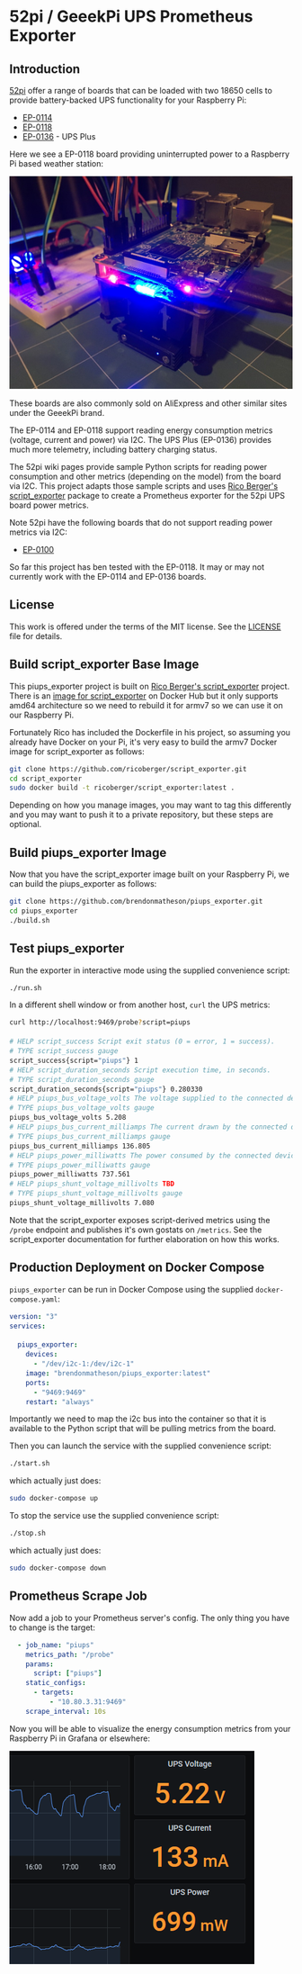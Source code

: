 # 52pi / GeeekPi UPS Prometheus Exporter

## Introduction

[52pi](https://wiki.52pi.com/) offer a range of boards that can be loaded with two 18650 cells to provide battery-backed UPS functionality for your Raspberry Pi:

- [EP-0114](https://wiki.52pi.com/index.php/UPS_for_Raspberry_Pi_4B/3B%2B/3B_SKU:_EP-0114)
- [EP-0118](https://wiki.52pi.com/index.php/UPS_(With_RTC_%26_Coulometer)_For_Raspberry_Pi_SKU:_EP-0118)
- [EP-0136](https://wiki.52pi.com/index.php/UPS_Plus_SKU:_EP-0136) - UPS Plus

Here we see a EP-0118 board providing uninterrupted power to a Raspberry Pi based weather station:

![](_doc/IMG_1120.JPG)

These boards are also commonly sold on AliExpress and other similar sites under the GeeekPi brand.

The EP-0114 and EP-0118 support reading energy consumption metrics (voltage, current and power) via I2C.  The UPS Plus (EP-0136) provides much more telemetry, including battery charging status.

The 52pi wiki pages provide sample Python scripts for reading power consumption and other metrics (depending on the model) from the board via I2C.  This project adapts those sample scripts and uses [Rico Berger's script_exporter](https://github.com/ricoberger/script_exporter) package to create a Prometheus exporter for the 52pi UPS board power metrics.

Note 52pi have the following boards that do not support reading power metrics via I2C:

- [EP-0100](https://wiki.52pi.com/index.php/UPS_for_Raspberry_Pi_3B/3B%2B_SKU:_EP-0100)

So far this project has ben tested with the EP-0118.  It may or may not currently work with the EP-0114 and EP-0136 boards.

## License

This work is offered under the terms of the MIT license.  See the [LICENSE](LICENSE) file for details.

## Build script_exporter Base Image

This piups_exporter project is built on [Rico Berger's script_exporter](https://github.com/ricoberger/script_exporter) project.  There is an [image for script_exporter](https://hub.docker.com/r/ricoberger/script_exporter) on Docker Hub but it only supports amd64 architecture so we need to rebuild it for armv7 so we can use it on our Raspberry Pi.

Fortunately Rico has included the Dockerfile in his project, so assuming you already have Docker on your Pi, it's very easy to build the armv7 Docker image for script_exporter as follows:

```bash
git clone https://github.com/ricoberger/script_exporter.git
cd script_exporter
sudo docker build -t ricoberger/script_exporter:latest .
```

Depending on how you manage images, you may want to tag this differently and you may want to push it to a private repository, but these steps are optional.

## Build piups_exporter Image

Now that you have the script_exporter image built on your Raspberry Pi, we can build the piups_exporter as follows:

```bash
git clone https://github.com/brendonmatheson/piups_exporter.git
cd piups_exporter
./build.sh
```

## Test piups_exporter

Run the exporter in interactive mode using the supplied convenience script:

```bash
./run.sh
```

In a different shell window or from another host, `curl` the UPS metrics:

```bash
curl http://localhost:9469/probe?script=piups

# HELP script_success Script exit status (0 = error, 1 = success).
# TYPE script_success gauge
script_success{script="piups"} 1
# HELP script_duration_seconds Script execution time, in seconds.
# TYPE script_duration_seconds gauge
script_duration_seconds{script="piups"} 0.280330
# HELP piups_bus_voltage_volts The voltage supplied to the connected device(s)
# TYPE piups_bus_voltage_volts gauge
piups_bus_voltage_volts 5.208
# HELP piups_bus_current_milliamps The current drawn by the connected device(s)
# TYPE piups_bus_current_milliamps gauge
piups_bus_current_milliamps 136.805
# HELP piups_power_milliwatts The power consumed by the connected devices in milli-watts
# TYPE piups_power_milliwatts gauge
piups_power_milliwatts 737.561
# HELP piups_shunt_voltage_millivolts TBD
# TYPE piups_shunt_voltage_millivolts gauge
piups_shunt_voltage_millivolts 7.080
```

Note that the script_exporter exposes script-derived metrics using the `/probe` endpoint and publishes it's own gostats on `/metrics`.  See the script_exporter documentation for further elaboration on how this works.

## Production Deployment on Docker Compose

`piups_exporter` can be run in Docker Compose using the supplied `docker-compose.yaml`:

```yaml
version: "3"
services:

  piups_exporter:
    devices:
      - "/dev/i2c-1:/dev/i2c-1"
    image: "brendonmatheson/piups_exporter:latest"
    ports:
      - "9469:9469"
    restart: "always"
```

Importantly we need to map the i2c bus into the container so that it is available to the Python script that will be pulling metrics from the board.

Then you can launch the service with the supplied convenience script:

```bash
./start.sh
```

which actually just does:

```bash
sudo docker-compose up
```

To stop the service use the supplied convenience script:

```bash
./stop.sh
```

which actually just does:

```bash
sudo docker-compose down
```

## Prometheus Scrape Job

Now add a job to your Prometheus server's config.  The only thing you have to change is the target:

```yaml
  - job_name: "piups"
    metrics_path: "/probe"
	params:
      script: ["piups"]
    static_configs:
      - targets:
          - "10.80.3.31:9469"
    scrape_interval: 10s
```

Now you will be able to visualize the energy consumption metrics from your Raspberry Pi in Grafana or elsewhere:

![](_doc/grafana.png)

